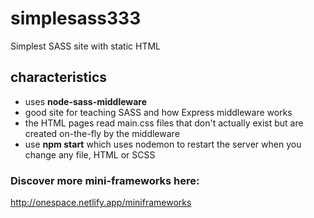 # simplesass333

Simplest SASS site with static HTML

## characteristics

- uses **node-sass-middleware**
- good site for teaching SASS and how Express middleware works
- the HTML pages read main.css files that don't actually exist but are created on-the-fly by the middleware
- use **npm start** which uses nodemon to restart the server when you change any file, HTML or SCSS 

### Discover more mini-frameworks here:

http://onespace.netlify.app/miniframeworks